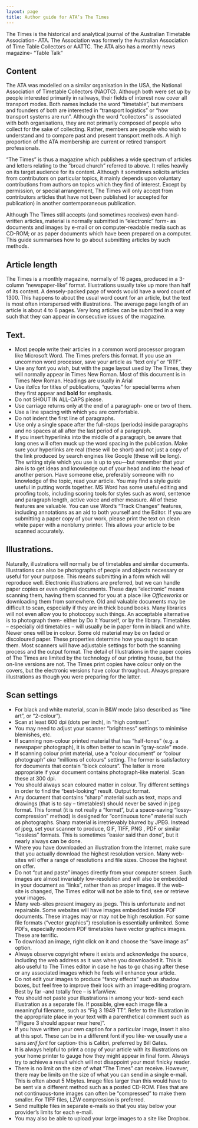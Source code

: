 ```yaml
---
layout: page
title: Author guide for ATA’s The Times 
---
```


The Times is the historical and analytical journal of the Australian Timetable Association- ATA. The Association was formerly the Australian Association of Time Table Collectors or AATTC. The ATA also has a monthly news magazine- “Table Talk”

## Content

The ATA was modelled on a similar organisation in the USA, the National Association of Timetable Collectors (NAOTC). Although both were set up by people interested primarily in railways, their fields of interest now cover all transport modes. Both names include the word “timetable”, but members and founders of both are interested in “transport logistics” or “how transport systems are run”. Although the word “collectors” is associated with both organisations, they are not primarily composed of people who collect for the sake of collecting. Rather, members are people who wish to understand and to compare past and present transport methods. A high proportion of the ATA membership are current or retired transport professionals.

“The Times” is thus a magazine which publishes a wide spectrum of articles and letters relating to the “broad church” referred to above. It relies heavily on its target audience for its content. Although it sometimes solicits articles from contributors on particular topics, it mainly depends upon voluntary contributions from authors on topics which they find of interest. Except by permission, or special arrangement, The Times will only accept from contributors articles that have not been published (or accepted for publication) in another contemporaneous publication.

Although The Times still accepts (and sometimes receives) even hand-written articles, material is normally submitted in “electronic” form- as documents and images by e-mail or on computer-readable media such as CD-ROM; or as paper documents which have been prepared on a computer. This guide summarises how to go about submitting articles by such methods.

## Article length

The Times is a monthly magazine, normally of 16 pages, produced in a 3-column “newspaper-like” format. Illustrations usually take up more than half of its content. A densely-packed page of words would have a word count of 1300. This happens to about the usual word count for an article, but the text is most often interspersed with illustrations. The average page length of an article is about 4 to 6 pages. Very long articles can be submitted in a way such that they can appear in consecutive issues of the magazine.

## Text.

* Most people write their articles in a common word processor program like Microsoft Word. The Times prefers this format. If you use an uncommon word processor, save your article as “text only” or “RTF”.  
* Use any font you wish, but with the page layout used by The Times, they will normally appear in Times New Roman. Most of this document is in Times New Roman. Headings are usually in Arial
* Use *italics* for titles of publications, “quotes” for special terms when they first appear and **bold** for emphasis.  
* Do not SHOUT IN ALL-CAPS please.
* Use carriage returns only at the end of a paragraph- one or two of them.  
* Use a line spacing with which you are comfortable.
* Do not indent the first line of paragraphs.  
* Use only a single space after the full-stops (periods) inside paragraphs and no spaces at all after the last period of a paragraph.  
* If you insert hyperlinks into the middle of a paragraph, be aware that long ones will often muck up the word spacing in the publication. Make sure your hyperlinks are real (these will be short) and not just a copy of the link produced by search engines like Google (these will be long).
The writing style which you use is up to you—but remember that your aim is to get ideas and knowledge out of your head and into the head of another person. Have someone else, preferably someone with no knowledge of the topic, read your article. You may find a style guide useful in putting words together. MS Word has some useful editing and proofing tools, including scoring tools for styles such as word, sentence and paragraph length, active voice and other measure. All of these features are valuable. You can use Word’s “Track Changes” features, including annotations as an aid to both yourself and the Editor. 
If you are submitting a paper copy of your work, please print the text on clean white paper with a nonblurry printer. This allows your article to be scanned accurately.  

## Illustrations.

Naturally, illustrations will normally be of timetables and similar documents. Illustrations can also be  photographs of people and objects necessary or useful for your purpose. This means submitting in a form which will reproduce well. Electronic illustrations are preferred, but we can handle paper copies or even original documents. These days “electronic” means scanning them, having them scanned for you at a place like *Officeworks* or downloading them from somewhere. Old and valuable documents may be difficult to scan, especially if they are in thick bound books. Many libraries will not even allow you to photocopy such things. An acceptable alternative is to photograph them- either by Do It Yourself, or by the library. 
Timetables – especially old timetables – will usually be in paper form in black and white. Newer ones will be in colour. Some old material may be on faded or discoloured paper. These properties determine how you ought to scan them. Most scanners will have adjustable settings for both the scanning process and the output format. The detail of Illustrations in the paper copies of The Times are limited by the technology of our printing house, but the on-line versions are not. The Times print copies have colour only on the covers, but the electronic versions have colour throughout. Always prepare illustrations as though you were preparing for the latter.

## Scan settings

* For black and white material, scan in B&W mode (also described as “line art”, or “2-colour”).  
* Scan at least 600 dpi (dots per inch), in “high contrast”.
* You may need to adjust your scanner “brightness” settings to minimise blemishes, etc.  
* If scanning non-colour printed material that has “half-tones” (e.g. a newspaper photograph), it is often better to scan in “gray-scale” mode.
* If scanning colour print material, use a “colour document” or “colour photograph” *aka* “millions of colours” setting. The former is satisfactory for documents that contain “block colours”. The latter is more appropriate if your document contains photograph-like material. Scan these at 300 dpi.
* You should always scan coloured matter in colour. Try different settings in order to find the “best-looking” result.
Output format.  
* Any document that contains “sharp” material such as text, maps and drawings (that is to say – timetables!) should never be saved in jpeg format. This format (it is not really a “format”, but a space-saving “lossy-compression” method) is designed for “continuous tone” material such
as photographs. Sharp material is irretrievably blurred by JPEG. Instead of jpeg, set your scanner to produce, GIF, TIFF, PNG , PDF or similar “lossless” formats. This is sometimes “easier said than done”, but it nearly always **can** be done.
* Where you have downloaded an illustration from the Internet, make sure that you actually download the highest resolution version. Many web-sites will offer a range of resolutions and file sizes. Choose the highest on offer.
* Do not “cut and paste” images directly from your computer screen. Such images are almost invariably low-resolution and will also be embedded in your document as “links”, rather than as proper images. If the web-site is changed, The Times editor will not be able to find, see or retrieve your images.  
* Many web-sites present imagery as jpegs. This is unfortunate and not repairable. Some websites will have images embedded inside PDF documents. These images may or may not be high resolution. For some file formats (“vector graphics”) resolution is essentially unlimited. Some PDFs, especially modern PDF timetables have vector graphics images. These are terrific.
* To download an image, right click on it and choose the “save image as” option.
* Always observe copyright where it exists and acknowledge the source, including the web address as it was when you downloaded it. This is also useful to The Times editor in case he has to go chasing after these or any associated images which he feels will enhance your article.
* Do not edit your images to produce “fancy effects” such as shadow boxes, but feel free to improve their look with an image-editing program. Best by far –and totally free – is IrfanView.
* You should not paste your illustrations in among your text- send each illustration as a separate file. If possible, give each image file a meaningful filename, such as “Fig 3 1949 TT”. Refer to the illustration in the appropriate place in your text with a parenthetical comment such as “[Figure 3 should appear near here]”.
* If you have written your own caption for a particular image, insert it also at this spot. <span style="font-family:Calibri, Candara, Segoe, Segoe UI, Optima, Arial, sans-serif;">These can be in a different font if you like‐ we usually use a sans *serif font* for caption‐ this is Calibri, preferred by Bill Gates.</span>
* It is always helpful to print a copy of your article with its  illustrations on your home printer to gauge how they might appear in final form. Always try to achieve a result which will not disappoint your most finicky reader.
* There is no limit on the size of what “The Times” can receive. However, there may be limits on the size of what you can send in a single e-mail. This is often about 5 Mbytes. Image files larger than this would have to be sent via a different method such as a posted CD-ROM. Files that are not continuous-tone images can often be “compressed” to make them smaller. For TIFF files, LZW compression is preferred.
* Send multiple files in separate e-mails so that you stay below your provider’s limits for each e-mail.  
* You may also be able to upload your large images to a site like Dropbox.  
